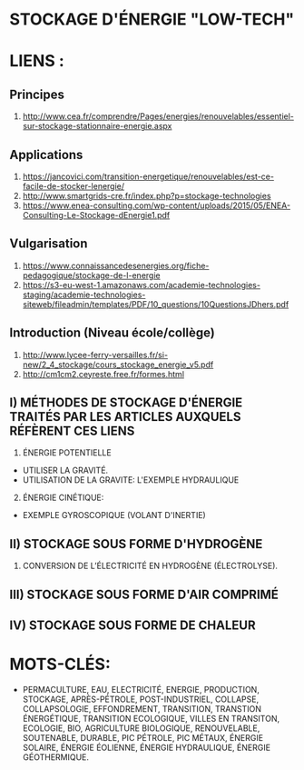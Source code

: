 STOCKAGE D'ÉNERGIE "LOW-TECH"
===


LIENS :
===

## Principes
1. <http://www.cea.fr/comprendre/Pages/energies/renouvelables/essentiel-sur-stockage-stationnaire-energie.aspx>

## Applications
1. <https://jancovici.com/transition-energetique/renouvelables/est-ce-facile-de-stocker-lenergie/>
2. <http://www.smartgrids-cre.fr/index.php?p=stockage-technologies>
3. <https://www.enea-consulting.com/wp-content/uploads/2015/05/ENEA-Consulting-Le-Stockage-dEnergie1.pdf>

## Vulgarisation
1. <https://www.connaissancedesenergies.org/fiche-pedagogique/stockage-de-l-energie>
2. <https://s3-eu-west-1.amazonaws.com/academie-technologies-staging/academie-technologies-siteweb/fileadmin/templates/PDF/10_questions/10QuestionsJDhers.pdf>

## Introduction (Niveau école/collège)
1. <http://www.lycee-ferry-versailles.fr/si-new/2_4_stockage/cours_stockage_energie_v5.pdf>
2. <http://cm1cm2.ceyreste.free.fr/formes.html>

## I) MÉTHODES DE STOCKAGE D'ÉNERGIE TRAITÉS PAR LES ARTICLES AUXQUELS RÉFÈRENT CES LIENS

1. ÉNERGIE POTENTIELLE
  - UTILISER LA GRAVITÉ.
  - UTILISATION DE LA GRAVITE: L'EXEMPLE HYDRAULIQUE
2. ÉNERGIE CINÉTIQUE:
  - EXEMPLE GYROSCOPIQUE (VOLANT D'INERTIE)

## II) STOCKAGE SOUS FORME D'HYDROGÈNE
1. CONVERSION DE L’ÉLECTRICITÉ EN HYDROGÈNE (ÉLECTROLYSE).

## III) STOCKAGE SOUS FORME D'AIR COMPRIMÉ

## IV) STOCKAGE SOUS FORME DE CHALEUR

# MOTS-CLÉS:
- PERMACULTURE, EAU, ELECTRICITÉ, ENERGIE, PRODUCTION, STOCKAGE, APRÈS-PÉTROLE, POST-INDUSTRIEL, COLLAPSE, COLLAPSOLOGIE, EFFONDREMENT, TRANSITION, TRANSTION ÉNERGÉTIQUE, TRANSITION ECOLOGIQUE, VILLES EN TRANSITON, ECOLOGIE, BIO, AGRICULTURE BIOLOGIQUE, RENOUVELABLE, SOUTENABLE, DURABLE, PIC PÉTROLE, PIC MÉTAUX, ÉNERGIE SOLAIRE, ÉNERGIE ÉOLIENNE, ÉNERGIE HYDRAULIQUE, ÉNERGIE GÉOTHERMIQUE. 

